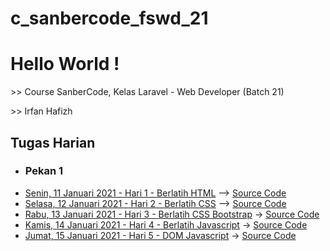# c_sanbercode_fswd_21

<body>
    <h1>Hello World !</h1>
    <p>>> Course SanberCode, Kelas Laravel - Web Developer (Batch 21)</p>
    <p>>> Irfan Hafizh</p>
    <h2>Tugas Harian</h2>
    <ul>
        <li><h3>Pekan 1</h3></li>
        <li><a href="00 Tugas Harian/Pekan 1 - Hari 1 - Berlatih HTML/index.html" target="_blank">Senin, 11 Januari 2021 - Hari 1 - Berlatih HTML</a> --> <a href="https://github.com/irfanhfzh/c_sanbercode_fswd_21/tree/master/00%20Tugas%20Harian/Hari%201%20-%20Berlatih%20HTML" target="_blank">Source Code</a></li>
        <li><a href="00 Tugas Harian/Pekan 1 - Hari 2 - Berlatih CSS/index.html" target="_blank">Selasa, 12 Januari 2021 - Hari 2 - Berlatih CSS</a> --> <a href="https://github.com/irfanhfzh/c_sanbercode_fswd_21/tree/master/00%20Tugas%20Harian/Hari%202%20-%20Berlatih%20CSS" target="_blank">Source Code</a></li>
        <li><a href="00 Tugas Harian/Pekan 1 - Hari 3 - Berlatih CSS Bootstrap/index.html" target="_blank">Rabu, 13 Januari 2021 - Hari 3 - Berlatih CSS Bootstrap</a> -> <a href="https://github.com/irfanhfzh/c_sanbercode_fswd_21/tree/master/00%20Tugas%20Harian/Hari%203%20-%20Berlatih%20CSS%20Bootstrap" target="_blank">Source Code</a></li>
        <li><a href="https://github.com/irfanhfzh/c_sanbercode_fswd_21/tree/master/00%20Tugas%20Harian/Hari%204%20-%20Berlatih%20Javascript" target="_blank">Kamis, 14 Januari 2021 - Hari 4 - Berlatih Javascript</a> -> <a href="https://github.com/irfanhfzh/c_sanbercode_fswd_21/tree/master/00%20Tugas%20Harian/Hari%204%20-%20Berlatih%20Javascript" target="_blank">Source Code</a></li>
         <li><a href="00 Tugas Harian/Pekan 1 - Hari 5 - DOM Javascript/index.html" target="_blank">Jumat, 15 Januari 2021 - Hari 5 - DOM Javascript</a> -> <a href="https://github.com/irfanhfzh/c_sanbercode_fswd_21/tree/master/00%20Tugas%20Harian/Pekan%201%20-%20Hari%205%20-%20DOM%20Javascript" target="_blank">Source Code</a></li>
    </ul>
</body>
</html>

